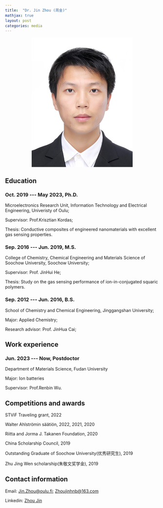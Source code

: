 ```yaml
---
title:  "Dr. Jin Zhou (周金)"
mathjax: true
layout: post
categories: media
---
```





<p style="text-align:center;"><img src="/photo.JPG" alt="exasic logo" /></p>

## Education

### Oct. 2019 --- May 2023, Ph.D.
Microelectronics Research Unit, Information Technology and Electrical Engineering, Univeristy of Oulu;

Supervisor: Prof.Krisztian Kordas;

Thesis: Conductive composites of engineered nanomaterials with excellent gas sensing properties.

### Sep. 2016 --- Jun. 2019, M.S.
College of Chemistry, Chemical Engineering and Materials Science of Soochow University, Soochow University; 

Supervisor: Prof. JinHui He;

Thesis: Study on the gas sensing performance of ion-in-conjugated squaric polymers.

### Sep. 2012 --- Jun. 2016, B.S.
School of Chemistry and Chemical Engineering, Jinggangshan University; 

Major: Applied Chemistry; 

Research advisor: Prof. JinHua Cai;


## Work experience

### Jun. 2023 --- Now,  Postdoctor
Department of Materials Science, Fudan University

Major: Ion batteries

Supervisor: Prof.Renbin Wu.


## Competitions and awards

STViF Traveling grant, 2022

Walter Ahlströmin säätiön, 2022, 2021, 2020

Riitta and Jorma J. Takanen Foundation, 2020

China Scholarship Council, 2019

Outstanding Graduate of Soochow University(优秀研究生), 2019

Zhu Jing Wen scholarship(朱敬文奖学金), 2019



## Contact information

Email: Jin.Zhou@oulu.fi; Zhoujinhnb@163.com

Linkedin: [Zhou Jin](https://www.linkedin.com/in/jin-zhou-a08837201/)

